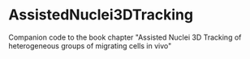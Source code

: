 # AssistedNuclei3DTracking
Companion code to the book chapter "Assisted Nuclei 3D Tracking of heterogeneous groups of migrating cells in vivo"
